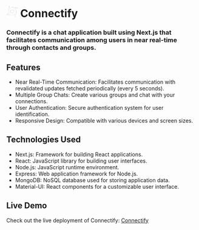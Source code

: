 # <img src="https://github.com/Sahil-911/Connectify/blob/master/public/CycloneIcon.svg" alt="Connectify Logo" width="30" height="30"> Connectify
### Connectify is a chat application built using Next.js that facilitates communication among users in near real-time through contacts and groups.

## Features
- Near Real-Time Communication: Facilitates communication with revalidated updates fetched periodically (every 5 seconds).
- Multiple Group Chats: Create various groups and chat with your connections.
- User Authentication: Secure authentication system for user identification.
- Responsive Design: Compatible with various devices and screen sizes.

## Technologies Used
- Next.js: Framework for building React applications.
- React: JavaScript library for building user interfaces.
- Node.js: JavaScript runtime environment.
- Express: Web application framework for Node.js.
- MongoDB: NoSQL database used for storing application data.
- Material-UI: React components for a customizable user interface.

## Live Demo

Check out the live deployment of Connectify: [Connectify](https://connectify-zeta.vercel.app/)
